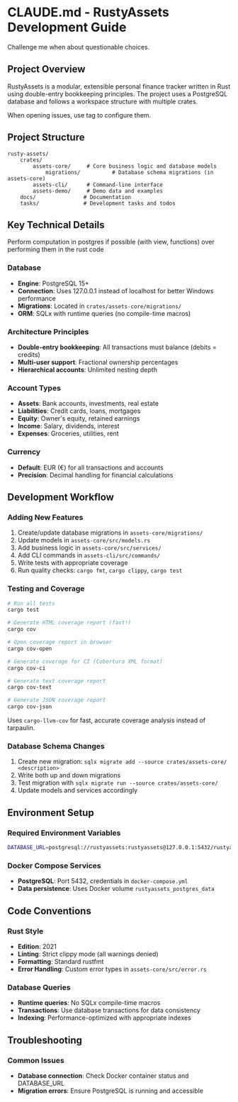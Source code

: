 # CLAUDE.md - RustyAssets Development Guide

Challenge me when about questionable choices.

## Project Overview

RustyAssets is a modular, extensible personal finance tracker written in Rust using double-entry bookkeeping principles. The project uses a PostgreSQL database and follows a workspace structure with multiple crates.

When opening issues, use tag to configure them.
## Project Structure

```
rusty-assets/
    crates/
        assets-core/     # Core business logic and database models
            migrations/          # Database schema migrations (in assets-core)
        assets-cli/      # Command-line interface
        assets-demo/     # Demo data and examples
    docs/               # Documentation
    tasks/              # Development tasks and todos
```

## Key Technical Details

Perform computation in postgres if possible (with view, functions) over performing them in the rust code

### Database
- **Engine**: PostgreSQL 15+
- **Connection**: Uses 127.0.0.1 instead of localhost for better Windows performance
- **Migrations**: Located in `crates/assets-core/migrations/`
- **ORM**: SQLx with runtime queries (no compile-time macros)

### Architecture Principles
- **Double-entry bookkeeping**: All transactions must balance (debits = credits)
- **Multi-user support**: Fractional ownership percentages
- **Hierarchical accounts**: Unlimited nesting depth

### Account Types
- **Assets**: Bank accounts, investments, real estate
- **Liabilities**: Credit cards, loans, mortgages
- **Equity**: Owner's equity, retained earnings
- **Income**: Salary, dividends, interest
- **Expenses**: Groceries, utilities, rent

### Currency
- **Default**: EUR (€) for all transactions and accounts
- **Precision**: Decimal handling for financial calculations

## Development Workflow

### Adding New Features
1. Create/update database migrations in `assets-core/migrations/`
2. Update models in `assets-core/src/models.rs`
3. Add business logic in `assets-core/src/services/`
4. Add CLI commands in `assets-cli/src/commands/`
5. Write tests with appropriate coverage
6. Run quality checks: `cargo fmt`, `cargo clippy`, `cargo test`

### Testing and Coverage
```bash
# Run all tests
cargo test

# Generate HTML coverage report (fast!)
cargo cov

# Open coverage report in browser
cargo cov-open

# Generate coverage for CI (Cobertura XML format)
cargo cov-ci

# Generate text coverage report
cargo cov-text

# Generate JSON coverage report
cargo cov-json
```

Uses `cargo-llvm-cov` for fast, accurate coverage analysis instead of tarpaulin.

### Database Schema Changes
1. Create new migration: `sqlx migrate add --source crates/assets-core/ <description>`
2. Write both up and down migrations
3. Test migration with `sqlx migrate run --source crates/assets-core/`
4. Update models and services accordingly

## Environment Setup

### Required Environment Variables
```bash
DATABASE_URL=postgresql://rustyassets:rustyassets@127.0.0.1:5432/rustyassets
```

### Docker Compose Services
- **PostgreSQL**: Port 5432, credentials in `docker-compose.yml`
- **Data persistence**: Uses Docker volume `rustyassets_postgres_data`

## Code Conventions

### Rust Style
- **Edition**: 2021
- **Linting**: Strict clippy mode (all warnings denied)
- **Formatting**: Standard rustfmt
- **Error Handling**: Custom error types in `assets-core/src/error.rs`

### Database Queries
- **Runtime queries**: No SQLx compile-time macros
- **Transactions**: Use database transactions for data consistency
- **Indexing**: Performance-optimized with appropriate indexes

## Troubleshooting

### Common Issues
- **Database connection**: Check Docker container status and DATABASE_URL
- **Migration errors**: Ensure PostgreSQL is running and accessible

